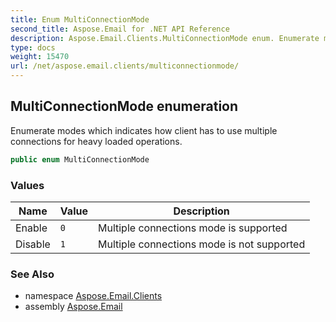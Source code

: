 ```yaml
---
title: Enum MultiConnectionMode
second_title: Aspose.Email for .NET API Reference
description: Aspose.Email.Clients.MultiConnectionMode enum. Enumerate modes which indicates how client has to use multiple connections for heavy loaded operations
type: docs
weight: 15470
url: /net/aspose.email.clients/multiconnectionmode/
---
```

## MultiConnectionMode enumeration

Enumerate modes which indicates how client has to use multiple connections for heavy loaded operations.

```csharp
public enum MultiConnectionMode
```

### Values

| Name | Value | Description |
| --- | --- | --- |
| Enable | `0` | Multiple connections mode is supported |
| Disable | `1` | Multiple connections mode is not supported |

### See Also

* namespace [Aspose.Email.Clients](../../aspose.email.clients/)
* assembly [Aspose.Email](../../)


